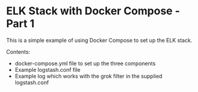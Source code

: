# ELK Stack with Docker Compose - Part 1

This is a simple example of using Docker Compose to set up the ELK stack.

Contents:

* docker-compose.yml file to set up the three components
* Example logstash.conf file
* Example log which works with the grok filter in the supplied logstash.conf
